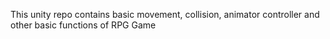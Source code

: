This unity repo contains basic movement, collision, animator controller and other basic functions of RPG Game

